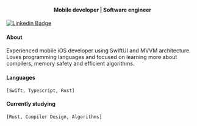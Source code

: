 <h4 align="center">Mobile developer | Software engineer</h4>

   [![Linkedin Badge](https://img.shields.io/badge/-@josymarss-black?style=flat-square&labelColor=white&logo=linkedin&logoColor=black&link=https://www.linkedin.com/in/josemar-silva-550b38124/)](https://www.linkedin.com/in/josemar-silva-550b38124/) 

#### About

Experienced mobile iOS developer using SwiftUI and MVVM architecture. Loves programming languages and focused on learning more about compilers, memory safety and efficient algorithms.

#### Languages
   `[Swift, Typescript, Rust]`

#### Currently studying
   `[Rust, Compiler Design, Algorithms]`

    
